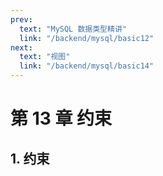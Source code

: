 ```yaml
---
prev:
  text: "MySQL 数据类型精讲"
  link: "/backend/mysql/basic12"
next:
  text: "视图"
  link: "/backend/mysql/basic14"
---
```


# 第 13 章 约束

## 1. 约束

<a-back-top />

<reading-progress-bar/>

